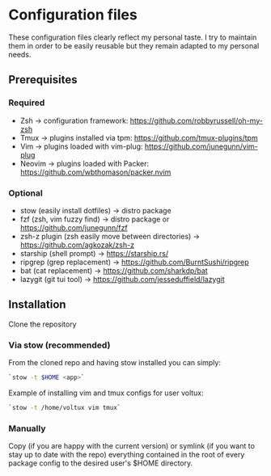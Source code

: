 # Configuration files

These configuration files clearly reflect my personal taste. I try to maintain them in order to be easily reusable but they remain adapted to my personal needs.

## Prerequisites

### Required

- Zsh    -> configuration framework: https://github.com/robbyrussell/oh-my-zsh
- Tmux   -> plugins installed via tpm: https://github.com/tmux-plugins/tpm
- Vim    -> plugins loaded with vim-plug: https://github.com/junegunn/vim-plug
- Neovim -> plugins loaded with Packer: https://github.com/wbthomason/packer.nvim

### Optional

- stow (easily install dotfiles)                     -> distro package
- fzf (zsh, vim fuzzy find)                          -> distro package or https://github.com/junegunn/fzf
- zsh-z plugin (zsh easily move between directories) -> https://github.com/agkozak/zsh-z
- starship (shell prompt)                            -> https://starship.rs/
- ripgrep (grep replacement)                         -> https://github.com/BurntSushi/ripgrep
- bat (cat replacement)                              -> https://github.com/sharkdp/bat
- lazygit (git tui tool)                             -> https://github.com/jesseduffield/lazygit

## Installation

Clone the repository

### Via stow (recommended)

From the cloned repo and having stow installed you can simply:
```sh
`stow -t $HOME <app>`
```
  Example of installing vim and tmux configs for user voltux:
```sh
`stow -t /home/voltux vim tmux`
```

### Manually

Copy (if you are happy with the current version) or symlink (if you want to stay up to date with the repo) everything contained in the root of every package config to the desired user's $HOME directory.
